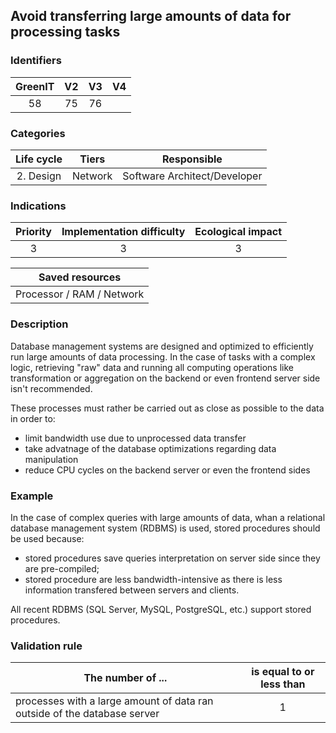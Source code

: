## Avoid transferring large amounts of data for processing tasks

### Identifiers

| GreenIT | V2  | V3  |  V4  |
|:-------:|:---:|:---:|:----:|
|   58    | 75  | 76  |      |

### Categories

| Life cycle |  Tiers  |         Responsible          |
|:----------:|:-------:|:----------------------------:|
| 2. Design  | Network | Software Architect/Developer |

### Indications

| Priority | Implementation difficulty | Ecological impact |
|:--------:|:-------------------------:|:-----------------:|
|    3     |             3             |         3         |

|                      Saved resources                      |
|:---------------------------------------------------------:|
|                 Processor / RAM / Network                 |

### Description

Database management systems are designed and optimized to efficiently run large amounts of data processing.
In the case of tasks with a complex logic, retrieving "raw" data and running all computing operations like
transformation or aggregation on the backend or even frontend server side isn't recommended.

These processes must rather be carried out as close as possible to the data in order to:

- limit bandwidth use due to unprocessed data transfer
- take advatnage of the database optimizations regarding data manipulation
- reduce CPU cycles on the backend server or even the frontend sides

### Example

In the case of complex queries with large amounts of data, whan a relational database management system (RDBMS) is used, 
stored procedures should be used because:

- stored procedures save queries interpretation on server side since they are pre-compiled;
- stored procedure are less bandwidth-intensive as there is less information transfered between servers and clients.

All recent RDBMS (SQL Server, MySQL, PostgreSQL, etc.) support stored procedures.

### Validation rule

| The number of ...                                                        | is equal to or less than |  
|--------------------------------------------------------------------------|:------------------------:|
| processes with a large amount of data ran outside of the database server |             1            |
